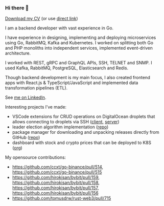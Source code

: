 ### Hi there 👋

[Download my CV](./Senior%20Go%20Developer%20-%20Ivan%20Korotkov.pdf) (or use [direct link](https://raw.githubusercontent.com/iskorotkov/iskorotkov/refs/heads/master/Senior%20Go%20Developer%20-%20Ivan%20Korotkov.pdf))

I am a backend developer with vast experience in Go.

I have experience in designing, implementing and deploying microservices using Go, RabbitMQ, Kafka and Kubernetes. I worked on splitting both Go and PHP monoliths into independent services, implemented event-driven architecture.

I worked with REST, gRPC and GraphQL APIs, SSH, TELNET and SNMP. I used Kafka, RabbitMQ, PostgreSQL, Elasticsearch and Redis.

Though backend development is my main focus, I also created frontend apps with React.js & TypeScript/JavaScript and implemented data transformation pipelines (ETL).

See [me on LinkedIn](https://www.linkedin.com/in/iskorotkov/).

Interesting projects I've made:

- VSCode extensions for CRUD operations on DigitalOcean droplets that allows connecting to droplets via SSH ([client](https://github.com/iskorotkov/remote-vm), [server](https://github.com/iskorotkov/remote-vm-server))
- leader election algorithm implementation ([repo](https://github.com/iskorotkov/bully-election))
- package manager for downloading and unpacking releases directly from GitHub ([repo](https://github.com/iskorotkov/package-manager-cli))
- dashboard with stock and crypto prices that can be deployed to K8S ([org](https://github.com/finance-dashboard))

My opensource contributions:

- https://github.com/ccxt/go-binance/pull/514, https://github.com/ccxt/go-binance/pull/515
- https://github.com/hirokisan/bybit/pull/159, https://github.com/hirokisan/bybit/pull/158, https://github.com/hirokisan/bybit/pull/157, https://github.com/hirokisan/bybit/pull/156
- https://github.com/tomusdrw/rust-web3/pull/715
